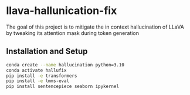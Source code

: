 # llava-hallunication-fix

The goal of this project is to mitigate the in context hallucination of LLaVA by tweaking its attention mask during token generation

## Installation and Setup

```bash
conda create --name hallucination python=3.10
conda activate hallufix
pip install -e transformers
pip install -e lmms-eval
pip install sentencepiece seaborn ipykernel
```
